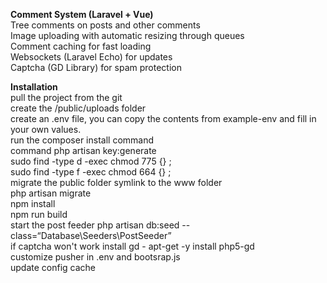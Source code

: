 <strong>Comment System (Laravel + Vue)</strong>
<br>
Tree comments on posts and other comments
<br>
Image uploading with automatic resizing through queues
<br>
Comment caching for fast loading
<br>
Websockets (Laravel Echo) for updates
<br>
Captcha (GD Library) for spam protection
    
<strong>Installation</strong>
<br>
pull the project from the git
<br>
create the /public/uploads folder
<br>
create an .env file, you can copy the contents from example-env and fill in your own values.
<br>
run the composer install command
<br>
command php artisan key:generate
<br>
sudo find -type d -exec chmod 775 {} \;
<br>
sudo find -type f -exec chmod 664 {} \;
<br>
migrate the public folder symlink to the www folder
<br>
php artisan migrate
<br>
npm install
<br>
npm run build
<br>
start the post feeder php artisan db:seed --class=“Database\\Seeders\\PostSeeder”
<br>
if captcha won't work install gd - apt-get -y install php5-gd
<br>
customize pusher in .env and bootsrap.js
<br>
update config cache

